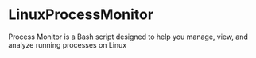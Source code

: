 # LinuxProcessMonitor
Process Monitor is a Bash script designed to help you manage, view, and analyze running processes on Linux 
